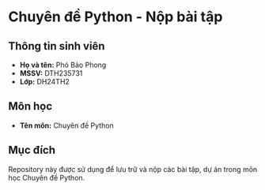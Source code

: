 # Chuyên đề Python - Nộp bài tập

## Thông tin sinh viên
- **Họ và tên:** Phó Bảo Phong  
- **MSSV:** DTH235731  
- **Lớp:** DH24TH2  

## Môn học
- **Tên môn:** Chuyên đề Python  

## Mục đích
Repository này được sử dụng để lưu trữ và nộp các bài tập, dự án trong môn học Chuyên đề Python.
